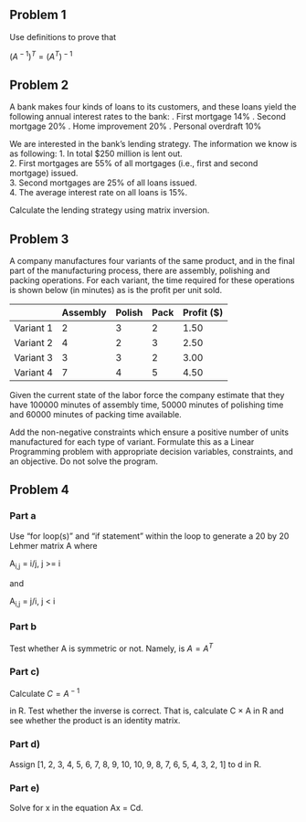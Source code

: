 Problem 1
---------

Use definitions to prove that

(*A*<sup> − 1</sup>)<sup>*T*</sup> = (*A*<sup>*T*</sup>)<sup> − 1</sup>

Problem 2
---------

A bank makes four kinds of loans to its customers, and these loans yield
the following annual interest rates to the bank: . First mortgage 14% .
Second mortgage 20% . Home improvement 20% . Personal overdraft 10%

We are interested in the bank’s lending strategy. The information we
know is as following: 1. In total $250 million is lent out. <br> 2.
First mortgages are 55% of all mortgages (i.e., first and second
mortgage) issued. <br> 3. Second mortgages are 25% of all loans issued.
<br> 4. The average interest rate on all loans is 15%. <br>

Calculate the lending strategy using matrix inversion.

Problem 3
---------

A company manufactures four variants of the same product, and in the
final part of the manufacturing process, there are assembly, polishing
and packing operations. For each variant, the time required for these
operations is shown below (in minutes) as is the profit per unit sold.

|           | Assembly | Polish | Pack | Profit ($) |
|-----------|----------|--------|------|------------|
| Variant 1 | 2        | 3      | 2    | 1.50       |
| Variant 2 | 4        | 2      | 3    | 2.50       |
| Variant 3 | 3        | 3      | 2    | 3.00       |
| Variant 4 | 7        | 4      | 5    | 4.50       |

Given the current state of the labor force the company estimate that
they have 100000 minutes of assembly time, 50000 minutes of polishing
time and 60000 minutes of packing time available.

Add the non-negative constraints which ensure a positive number of units
manufactured for each type of variant. Formulate this as a Linear
Programming problem with appropriate decision variables, constraints,
and an objective. Do not solve the program.

Problem 4
---------

### Part a

Use “for loop(s)” and “if statement” within the loop to generate a 20 by
20 Lehmer matrix A where

A<sub>i,j</sub> = i/j, j &gt;= i

and

A<sub>i,j</sub> = j/i, j &lt; i

### Part b

Test whether A is symmetric or not. Namely, is
*A* = *A*<sup>*T*</sup>

### Part c)

Calculate
*C* = *A*<sup> − 1</sup>

in R. Test whether the inverse is correct. That is, calculate C × A in R
and see whether the product is an identity matrix.

### Part d)

Assign \[1, 2, 3, 4, 5, 6, 7, 8, 9, 10, 10, 9, 8, 7, 6, 5, 4, 3, 2, 1\]
to d in R.

### Part e)

Solve for x in the equation Ax = Cd.
